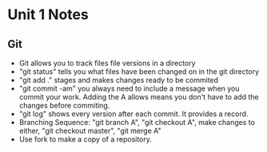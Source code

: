 # Unit 1 Notes
## Git
+ Git allows you to track files file versions in a directory
+ "git status" tells you what files have been changed on in the git directory
+ "git add ." stages and makes changes ready to be commited
+ "git commit -am" you always need to include a message when you commit your work. Adding the A allows means you don't have to add the changes before commiting.
+ "git log" shows every version after each commit. It provides a record.
+ Branching Sequence: "git branch A", "git checkout A", make changes to either, "git checkout master", "git merge A"
+ Use fork to make a copy of a repository. 